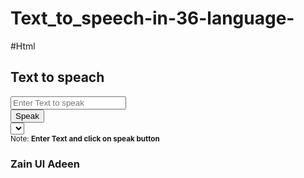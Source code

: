 # Text_to_speech-in-36-language-
#Html
<!DOCTYPE html>
<html lang="en">
<head>
    <meta charset="UTF-8">
    <meta name="viewport" content="width=device-width, initial-scale=1.0">
    <title> Text to speach</title>
    <link rel="stylesheet" href="style.css">
</head>

<body>
    <h2> Text to speach</h2>
    <div><input type="text" id="text-to-speech" placeholder="Enter Text to speak"></div>
    <div> <button type="button" onclick= "audio()">Speak</button></div>
    <div class="select_language" id="language">
         <select>

       <option value="0">Select language</option>
       <option value="1">Arabic</option>
       <option value="2">chinese</option>
       <option value="3">chinese(Hong Kong SAR china)</option>
       <option value="4">chinese(Tiwan)</option>
       <option value="5">czech</option>
       <option value="6">Danish</option>
       <option value="7">Dutch(Belgium)</option>
       <option value="8">Dutch (Netherlands)</option>
       <option value="9">English( Australia)</option>
       <option value="10">English (Ireland)</option>
       <option value="11">English (South Africa)</option>
       <option value="12">English (United Kingdom)</option>
       <option value="13">English (United States)</option>
       <option value="14">Finnish (Finland) </option>
       <option value="15">French (Canada)</option>
       <option value="16">French (France)</option>
       <option value="17">German (Germany)</option>
       <option value="18">Greek (Greece)</option>
       <option value="19">Hindi (India)</option>
       <option value="20">Hungarian (Hungary)</option>
       <option value="21">indonesian (Indonesia)</option>
       <option value="22">Italian (Italy) </option>
       <option value="23">Japanese (Japan) </option>
       <option value="24">Korean (South Korea) </option>
       <option value="25">Norwegian (Norway) </option>
       <option value="26">Polish (Poland)</option>
       <option value="27">Portuguese (Brazil) </option>
       <option value="28">Portuguese (Portugal) </option>
       <option value="29">Romanian (Romania) </option>
       <option value="30">Russian (Russia) </option>
       <option value="31">Slovak (Slovakia) </option>
       <option value="32">Spanish (Mexico) </option>
       <option value="33">Spanish (Spain) </option>
       <option value="34">Swedish (Sweden) </option>
       <option value="35">Thai (Thailand)</option>
       <option value="36">Turkish (Turkey)</option>
       </select>
</div>
    <div><small>Note: <b>Enter Text  and click on speak button </b></small></div>
    <h3>Zain Ul Adeen</h3>
   <script src="speach.js"></script>
</body>
</html>
